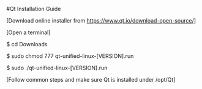 #Qt Installation Guide

[Download online installer from https://www.qt.io/download-open-source/]

[Open a terminal]

$ cd Downloads

$ sudo chmod 777 qt-unified-linux-[VERSION].run

$ sudo ./qt-unified-linux-[VERSION].run

[Follow common steps and make sure Qt is installed under /opt/Qt]
